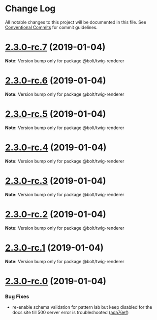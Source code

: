 # Change Log

All notable changes to this project will be documented in this file.
See [Conventional Commits](https://conventionalcommits.org) for commit guidelines.

# [2.3.0-rc.7](https://github.com/bolt-design-system/bolt/tree/master/packages/twig-renderer/compare/v2.3.0-rc.6...v2.3.0-rc.7) (2019-01-04)

**Note:** Version bump only for package @bolt/twig-renderer





# [2.3.0-rc.6](https://github.com/bolt-design-system/bolt/tree/master/packages/twig-renderer/compare/v2.3.0-rc.5...v2.3.0-rc.6) (2019-01-04)

**Note:** Version bump only for package @bolt/twig-renderer





# [2.3.0-rc.5](https://github.com/bolt-design-system/bolt/tree/master/packages/twig-renderer/compare/v2.3.0-rc.4...v2.3.0-rc.5) (2019-01-04)

**Note:** Version bump only for package @bolt/twig-renderer





# [2.3.0-rc.4](https://github.com/bolt-design-system/bolt/tree/master/packages/twig-renderer/compare/v2.3.0-rc.3...v2.3.0-rc.4) (2019-01-04)

**Note:** Version bump only for package @bolt/twig-renderer





# [2.3.0-rc.3](https://github.com/bolt-design-system/bolt/tree/master/packages/twig-renderer/compare/v2.3.0-rc.2...v2.3.0-rc.3) (2019-01-04)

**Note:** Version bump only for package @bolt/twig-renderer





# [2.3.0-rc.2](https://github.com/bolt-design-system/bolt/tree/master/packages/twig-renderer/compare/v2.3.0-rc.1...v2.3.0-rc.2) (2019-01-04)

**Note:** Version bump only for package @bolt/twig-renderer





# [2.3.0-rc.1](https://github.com/bolt-design-system/bolt/tree/master/packages/twig-renderer/compare/vv2.3.0-rc.0...v2.3.0-rc.1) (2019-01-04)

**Note:** Version bump only for package @bolt/twig-renderer





# [2.3.0-rc.0](https://github.com/bolt-design-system/bolt/tree/master/packages/twig-renderer/compare/v2.2.1...v2.3.0-rc.0) (2019-01-04)


### Bug Fixes

* re-enable schema validation for pattern lab but keep disabled for the docs site till 500 server error is troubleshooted ([ada76ef](https://github.com/bolt-design-system/bolt/tree/master/packages/twig-renderer/commit/ada76ef))
